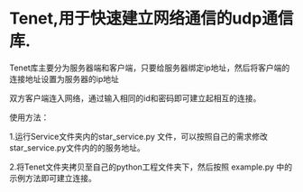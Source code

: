 # Tenet,用于快速建立网络通信的udp通信库. 

Tenet库主要分为服务器端和客户端，只要给服务器绑定ip地址，然后将客户端的连接地址设置为服务器的ip地址

双方客户端连入网络，通过输入相同的id和密码即可建立起相互的连接。

使用方法：

1.运行Service文件夹内的star_service.py 文件，可以按照自己的需求修改star_service.py文件内的的服务地址。

2.将Tenet文件夹拷贝至自己的python工程文件夹下，然后按照 example.py 中的示例方法即可建立连接。
